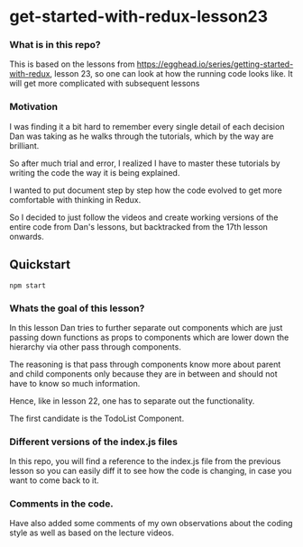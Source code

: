 # get-started-with-redux-lesson23

### What is in this repo? 
This is based on the lessons from https://egghead.io/series/getting-started-with-redux, lesson 23,
so one can look at how the running code looks like. It will get more complicated with subsequent 
lessons


### Motivation 

I was finding it a bit hard to remember every single detail of each decision Dan was taking 
as he walks through the tutorials, which by the way are brilliant. 

So after much trial and error, I realized I have to master these tutorials by 
writing the code the way it is being explained. 

I wanted to put document step by step how the code evolved to get more comfortable with thinking in Redux.

So I decided to just follow the videos and create working versions of the entire code from Dan's lessons,
but backtracked from the 17th lesson onwards. 


## Quickstart

```npm install
npm start 
```

### Whats the goal of this lesson? 

In this lesson Dan tries to further separate out components which are just passing down 
functions as props to components which are lower down the hierarchy via other pass through 
components. 

The reasoning is that pass through components know more about parent and child components 
only because they are in between and should not have to know so much information.

Hence, like in lesson 22, one has to separate out the functionality.

The first candidate is the TodoList Component.

### Different versions of the index.js files 

In this repo, you will find a reference to the index.js file from the previous lesson so you can 
easily diff it to see how the code is changing, in case you want to come back to it.


### Comments in the code.

Have also added some comments of my own observations about the coding style as well as based on the 
lecture videos. 
